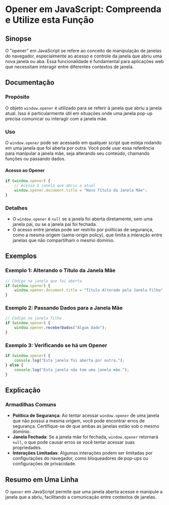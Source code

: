 <!--
Meta Description: # Opener em JavaScript: Compreenda e Utilize esta Função ## Sinopse O "opener" em JavaScript se refere ao conceito de manipulação de janelas do navega...
Meta Keywords: janela, opener, que, window, uma
-->

# Opener em JavaScript: Compreenda e Utilize esta Função

## Sinopse
O "opener" em JavaScript se refere ao conceito de manipulação de janelas do navegador, especialmente ao acesso e controle da janela que abriu uma nova janela ou aba. Essa funcionalidade é fundamental para aplicações web que necessitam interagir entre diferentes contextos de janela.

## Documentação
### Propósito
O objeto `window.opener` é utilizado para se referir à janela que abriu a janela atual. Isso é particularmente útil em situações onde uma janela pop-up precisa comunicar ou interagir com a janela mãe.

### Uso
O `window.opener` pode ser acessado em qualquer script que esteja rodando em uma janela que foi aberta por outra. Você pode usar essa referência para manipular a janela mãe, seja alterando seu conteúdo, chamando funções ou passando dados.

#### Acesso ao Opener
```javascript
if (window.opener) {
    // Acesso à janela que abriu a atual
    window.opener.document.title = "Novo Título da Janela Mãe";
}
```

### Detalhes
- O `window.opener` é `null` se a janela foi aberta diretamente, sem uma janela pai, ou se a janela pai foi fechada.
- O acesso entre janelas pode ser restrito por políticas de segurança, como a mesma origem (same-origin policy), que limita a interação entre janelas que não compartilham o mesmo domínio.

## Exemplos
### Exemplo 1: Alterando o Título da Janela Mãe
```javascript
// Código na janela que foi aberta
if (window.opener) {
    window.opener.document.title = "Título Alterado pela Janela Filha";
}
```

### Exemplo 2: Passando Dados para a Janela Mãe
```javascript
// Código na janela filha
if (window.opener) {
    window.opener.receberDados("Algum dado");
}
```

### Exemplo 3: Verificando se há um Opener
```javascript
if (window.opener) {
    console.log("Esta janela foi aberta por outra.");
} else {
    console.log("Esta janela não tem uma janela mãe.");
}
```

## Explicação
### Armadilhas Comuns
- **Política de Segurança**: Ao tentar acessar `window.opener` de uma janela que não possui a mesma origem, você pode encontrar erros de segurança. Certifique-se de que ambas as janelas estão sob o mesmo domínio.
- **Janela Fechada**: Se a janela mãe foi fechada, `window.opener` retornará `null`, o que pode causar erros se você tentar acessar suas propriedades.
- **Interações Limitadas**: Algumas interações podem ser limitadas por configurações do navegador, como bloqueadores de pop-ups ou configurações de privacidade.

## Resumo em Uma Linha
O `opener` em JavaScript permite que uma janela aberta acesse e manipule a janela que a abriu, facilitando a comunicação entre contextos de janelas.